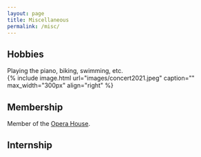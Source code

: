 ```yaml
---
layout: page
title: Miscellaneous
permalink: /misc/
---
```


## Hobbies
Playing the piano, biking, swimming, etc. <br />
{% include image.html url="images/concert2021.jpeg" caption="" max_width="300px" align="right" %}

## Membership
Member of the [Opera House](https://www.iqsociety.org/win/societies/opera-house/). <br />

## Internship
